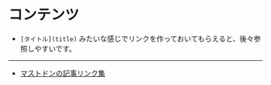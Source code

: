 <!-- TITLE: マストドン関連 -->
<!-- SUBTITLE: マストドンに関するあれこれ -->

# コンテンツ
* `[タイトル](title)` みたいな感じでリンクを作っておいてもらえると、後々参照しやすいです。

----

* [マストドンの記事リンク集](/mastodon/links)